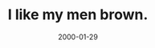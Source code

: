 ---
layout: base.njk
title : 'I like my men brown.' 
view_title : 'I like my men brown.' 
year : '2000' 
date : '2000-01-29' 
img_file : '/drawing/ilikemy.png' 
html_file : 'ilikemy' 
next_html : 'catsdogs.html' 
year_order : '87' 
permalink : "title/{{html_file}}.html"
---